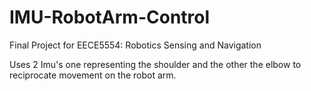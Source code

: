 # IMU-RobotArm-Control
Final Project for EECE5554: Robotics Sensing and Navigation

Uses 2 Imu's one representing the shoulder and the other the elbow to reciprocate movement on the robot arm.
